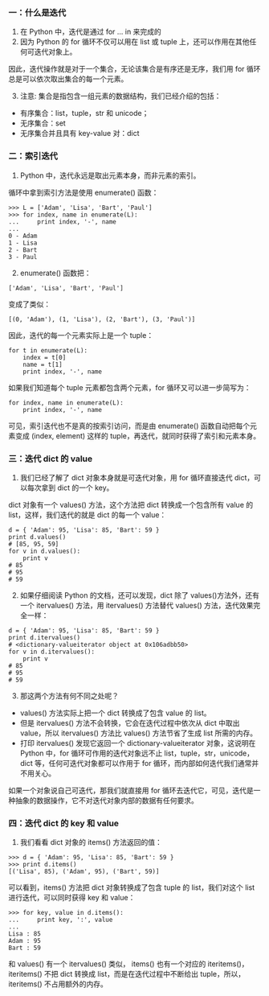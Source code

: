 ### 一：什么是迭代

1. 在 Python 中，迭代是通过 for ... in 来完成的
2. 因为 Python 的 for 循环不仅可以用在 list 或 tuple 上，还可以作用在其他任何可迭代对象上。

因此，迭代操作就是对于一个集合，无论该集合是有序还是无序，我们用 for 循环总是可以依次取出集合的每一个元素。

3. 注意: 集合是指包含一组元素的数据结构，我们已经介绍的包括：

- 有序集合：list，tuple，str 和 unicode；
- 无序集合：set
- 无序集合并且具有 key-value 对：dict

### 二：索引迭代

1. Python 中，迭代永远是取出元素本身，而非元素的索引。

循环中拿到索引方法是使用 enumerate() 函数：

```
>>> L = ['Adam', 'Lisa', 'Bart', 'Paul']
>>> for index, name in enumerate(L):
...     print index, '-', name
...
0 - Adam
1 - Lisa
2 - Bart
3 - Paul
```

2. enumerate() 函数把：

```
['Adam', 'Lisa', 'Bart', 'Paul']
```

变成了类似：

```
[(0, 'Adam'), (1, 'Lisa'), (2, 'Bart'), (3, 'Paul')]
```

因此，迭代的每一个元素实际上是一个 tuple：

```
for t in enumerate(L):
    index = t[0]
    name = t[1]
    print index, '-', name
```

如果我们知道每个 tuple 元素都包含两个元素，for 循环又可以进一步简写为：

```
for index, name in enumerate(L):
    print index, '-', name
```

可见，索引迭代也不是真的按索引访问，而是由 enumerate() 函数自动把每个元素变成 (index, element) 这样的 tuple，再迭代，就同时获得了索引和元素本身。

### 三：迭代 dict 的 value

1. 我们已经了解了 dict 对象本身就是可迭代对象，用 for 循环直接迭代 dict，可以每次拿到 dict 的一个 key。

dict 对象有一个 values() 方法，这个方法把 dict 转换成一个包含所有 value 的 list，这样，我们迭代的就是 dict 的每一个 value：

```
d = { 'Adam': 95, 'Lisa': 85, 'Bart': 59 }
print d.values()
# [85, 95, 59]
for v in d.values():
    print v
# 85
# 95
# 59
```

2. 如果仔细阅读 Python 的文档，还可以发现，dict 除了 values()方法外，还有一个 itervalues() 方法，用 itervalues() 方法替代 values() 方法，迭代效果完全一样：

```
d = { 'Adam': 95, 'Lisa': 85, 'Bart': 59 }
print d.itervalues()
# <dictionary-valueiterator object at 0x106adbb50>
for v in d.itervalues():
    print v
# 85
# 95
# 59
```

3. 那这两个方法有何不同之处呢？

- values() 方法实际上把一个 dict 转换成了包含 value 的 list。
- 但是 itervalues() 方法不会转换，它会在迭代过程中依次从 dict 中取出 value，所以 itervalues() 方法比 values() 方法节省了生成 list 所需的内存。
- 打印 itervalues() 发现它返回一个 dictionary-valueiterator 对象，这说明在 Python 中，for 循环可作用的迭代对象远不止 list，tuple，str，unicode，dict 等，任何可迭代对象都可以作用于 for 循环，而内部如何迭代我们通常并不用关心。

如果一个对象说自己可迭代，那我们就直接用 for 循环去迭代它，可见，迭代是一种抽象的数据操作，它不对迭代对象内部的数据有任何要求。

### 四：迭代 dict 的 key 和 value

1. 我们看看 dict 对象的 items() 方法返回的值：

```
>>> d = { 'Adam': 95, 'Lisa': 85, 'Bart': 59 }
>>> print d.items()
[('Lisa', 85), ('Adam', 95), ('Bart', 59)]
```

可以看到，items() 方法把 dict 对象转换成了包含 tuple 的 list，我们对这个 list 进行迭代，可以同时获得 key 和 value：

```
>>> for key, value in d.items():
...     print key, ':', value
...
Lisa : 85
Adam : 95
Bart : 59
```

和 values() 有一个 itervalues() 类似， items() 也有一个对应的 iteritems()，iteritems() 不把 dict 转换成 list，而是在迭代过程中不断给出 tuple，所以， iteritems() 不占用额外的内存。

